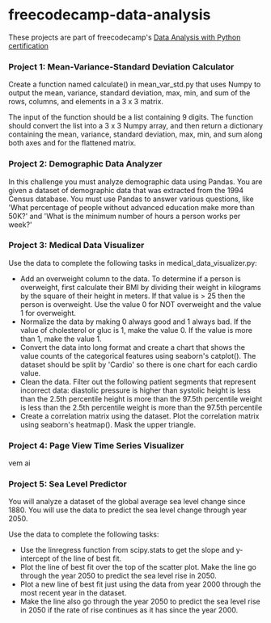 # freecodecamp-data-analysis

These projects are part of freecodecamp's [Data Analysis with Python certification](https://www.freecodecamp.org/learn/data-analysis-with-python)

### Project 1: Mean-Variance-Standard Deviation Calculator

Create a function named calculate() in mean_var_std.py that uses Numpy to output the mean, variance, standard deviation, max, min, and sum of the rows, columns, and elements in a 3 x 3 matrix.

The input of the function should be a list containing 9 digits. The function should convert the list into a 3 x 3 Numpy array, and then return a dictionary containing the mean, variance, standard deviation, max, min, and sum along both axes and for the flattened matrix.

### Project 2: Demographic Data Analyzer

In this challenge you must analyze demographic data using Pandas. You are given a dataset of demographic data that was extracted from the 1994 Census database. You must use Pandas to answer various questions, like 'What percentage of people without advanced education make more than 50K?' and 'What is the minimum number of hours a person works per week?'

### Project 3: Medical Data Visualizer

Use the data to complete the following tasks in medical_data_visualizer.py:

- Add an overweight column to the data. To determine if a person is overweight, first calculate their BMI by dividing their weight in kilograms by the square of their height in meters. If that value is > 25 then the person is overweight. Use the value 0 for NOT overweight and the value 1 for overweight.
- Normalize the data by making 0 always good and 1 always bad. If the value of cholesterol or gluc is 1, make the value 0. If the value is more than 1, make the value 1.
- Convert the data into long format and create a chart that shows the value counts of the categorical features using seaborn's catplot(). The dataset should be split by 'Cardio' so there is one chart for each cardio value.
- Clean the data. Filter out the following patient segments that represent incorrect data:
    diastolic pressure is higher than systolic 
    height is less than the 2.5th percentile 
    height is more than the 97.5th percentile
    weight is less than the 2.5th percentile
    weight is more than the 97.5th percentile
- Create a correlation matrix using the dataset. Plot the correlation matrix using seaborn's heatmap(). Mask the upper triangle. 

### Project 4: Page View Time Series Visualizer

vem ai

### Project 5: Sea Level Predictor

You will analyze a dataset of the global average sea level change since 1880. You will use the data to predict the sea level change through year 2050.

Use the data to complete the following tasks:

- Use the linregress function from scipy.stats to get the slope and y-intercept of the line of best fit. 
- Plot the line of best fit over the top of the scatter plot. Make the line go through the year 2050 to predict the sea level rise in 2050.
- Plot a new line of best fit just using the data from year 2000 through the most recent year in the dataset. 
- Make the line also go through the year 2050 to predict the sea level rise in 2050 if the rate of rise continues as it has since the year 2000.
